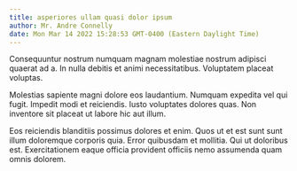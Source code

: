 ```yaml
---
title: asperiores ullam quasi dolor ipsum
author: Mr. Andre Connelly
date: Mon Mar 14 2022 15:28:53 GMT-0400 (Eastern Daylight Time)
---
```

Consequuntur nostrum numquam magnam molestiae nostrum adipisci quaerat ad a. In nulla debitis et animi necessitatibus. Voluptatem placeat voluptas.

 Molestias sapiente magni dolore eos laudantium. Numquam expedita vel qui fugit. Impedit modi et reiciendis. Iusto voluptates dolores quas. Non inventore sit placeat ut labore hic aut illum.

 Eos reiciendis blanditiis possimus dolores et enim. Quos ut et est sunt sunt illum doloremque corporis quia. Error quibusdam et mollitia. Qui ut doloribus est. Exercitationem eaque officia provident officiis nemo assumenda quam omnis dolorem.